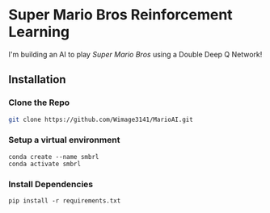 # Super Mario Bros Reinforcement Learning  

I'm building an AI to play *Super Mario Bros* using a Double Deep Q Network!  

## Installation  

### Clone the Repo  
```bash
git clone https://github.com/Wimage3141/MarioAI.git
```

### Setup a virtual environment
```
conda create --name smbrl
conda activate smbrl
```

### Install Dependencies
```
pip install -r requirements.txt
```
